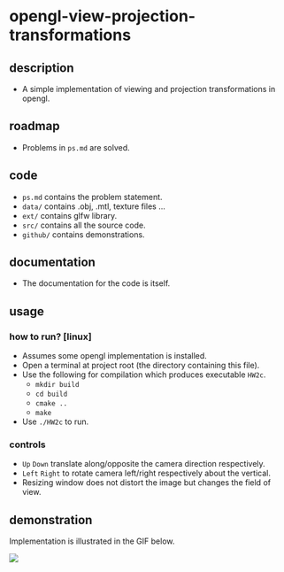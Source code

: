 # opengl-view-projection-transformations

## description
- A simple implementation of viewing and projection transformations in opengl.

## roadmap
- Problems in `ps.md` are solved.

## code
- `ps.md` contains the problem statement.
- `data/` contains .obj, .mtl, texture files ...
- `ext/` contains glfw library.
- `src/` contains all the source code.
- `github/` contains demonstrations.

## documentation
- The documentation for the code is itself.

## usage

### how to run? [linux]
- Assumes some opengl implementation is installed.
- Open a terminal at project root (the directory containing this file).
- Use the following for compilation which produces executable `HW2c`.
  - `mkdir build`
  - `cd build`
  - `cmake ..`
  - `make`
- Use `./HW2c` to run.

### controls
- `Up` `Down` translate along/opposite the camera direction respectively.
- `Left` `Right` to rotate camera left/right respectively about the vertical.
- Resizing window does not distort the image but changes the field of view.

## demonstration
Implementation is illustrated in the GIF below.

![](./github/hw2cdemo.gif)
